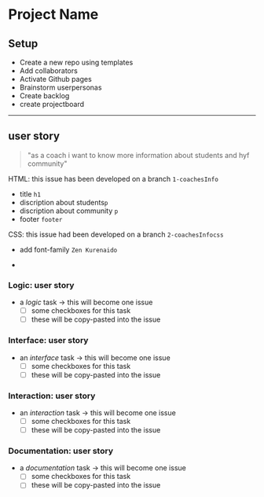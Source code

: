 # Project Name

## <!-- describe your project -->

## Setup

- Create a new repo using templates
- Add collaborators
- Activate Github pages
- Brainstorm userpersonas
- Create backlog
- create projectboard

---

<!-- copy this section once for each must-have user story -->

## user story

<!-- each issue created from this section will have the `for: user story` label -->

> "as a coach i want to know more information about students and hyf community"

HTML: this issue has been developed on a branch `1-coachesInfo`

- title `h1`
- discription about students`p`
- discription about community `p`
- footer `footer`

CSS: this issue had been developed on a branch `2-coachesInfocss`

- add font-family `Zen Kurenaido`

-

### Logic: user story

- a _logic_ task -> this will become one issue
  - [ ] some checkboxes for this task
  - [ ] these will be copy-pasted into the issue

### Interface: user story

- an _interface_ task -> this will become one issue
  - [ ] some checkboxes for this task
  - [ ] these will be copy-pasted into the issue

### Interaction: user story

- an _interaction_ task -> this will become one issue
  - [ ] some checkboxes for this task
  - [ ] these will be copy-pasted into the issue

### Documentation: user story

- a _documentation_ task -> this will become one issue
  - [ ] some checkboxes for this task
  - [ ] these will be copy-pasted into the issue
